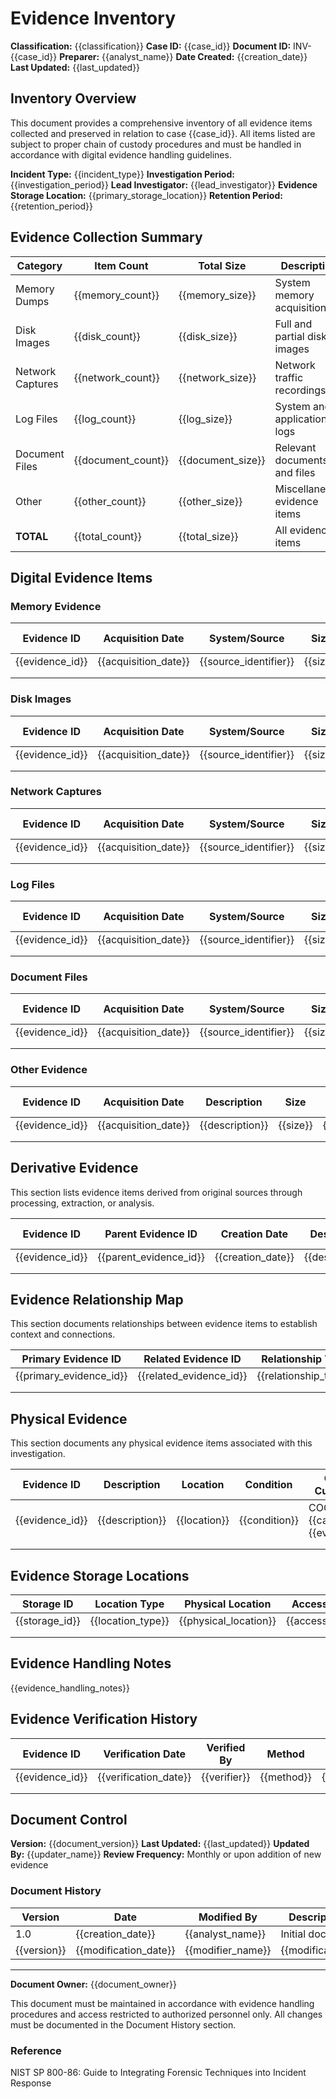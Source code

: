 # Evidence Inventory

**Classification:** {{classification}}
**Case ID:** {{case_id}}
**Document ID:** INV-{{case_id}}
**Preparer:** {{analyst_name}}
**Date Created:** {{creation_date}}
**Last Updated:** {{last_updated}}

## Inventory Overview

This document provides a comprehensive inventory of all evidence items collected and preserved in relation to case {{case_id}}. All items listed are subject to proper chain of custody procedures and must be handled in accordance with digital evidence handling guidelines.

**Incident Type:** {{incident_type}}
**Investigation Period:** {{investigation_period}}
**Lead Investigator:** {{lead_investigator}}
**Evidence Storage Location:** {{primary_storage_location}}
**Retention Period:** {{retention_period}}

## Evidence Collection Summary

| Category | Item Count | Total Size | Description |
|----------|------------|------------|-------------|
| Memory Dumps | {{memory_count}} | {{memory_size}} | System memory acquisitions |
| Disk Images | {{disk_count}} | {{disk_size}} | Full and partial disk images |
| Network Captures | {{network_count}} | {{network_size}} | Network traffic recordings |
| Log Files | {{log_count}} | {{log_size}} | System and application logs |
| Document Files | {{document_count}} | {{document_size}} | Relevant documents and files |
| Other | {{other_count}} | {{other_size}} | Miscellaneous evidence items |
| **TOTAL** | {{total_count}} | {{total_size}} | All evidence items |

## Digital Evidence Items

### Memory Evidence

| Evidence ID | Acquisition Date | System/Source | Size | Hash (SHA-256) | Acquisition Method | Custodian | Notes |
|-------------|-----------------|---------------|------|----------------|-------------------|-----------|-------|
| {{evidence_id}} | {{acquisition_date}} | {{source_identifier}} | {{size}} | {{hash_value}} | {{acquisition_method}} | {{custodian}} | {{notes}} |
| | | | | | | | |
| | | | | | | | |

### Disk Images

| Evidence ID | Acquisition Date | System/Source | Size | Hash (SHA-256) | Acquisition Method | Custodian | Notes |
|-------------|-----------------|---------------|------|----------------|-------------------|-----------|-------|
| {{evidence_id}} | {{acquisition_date}} | {{source_identifier}} | {{size}} | {{hash_value}} | {{acquisition_method}} | {{custodian}} | {{notes}} |
| | | | | | | | |
| | | | | | | | |

### Network Captures

| Evidence ID | Acquisition Date | System/Source | Size | Hash (SHA-256) | Capture Duration | Custodian | Notes |
|-------------|-----------------|---------------|------|----------------|------------------|-----------|-------|
| {{evidence_id}} | {{acquisition_date}} | {{source_identifier}} | {{size}} | {{hash_value}} | {{capture_duration}} | {{custodian}} | {{notes}} |
| | | | | | | | |
| | | | | | | | |

### Log Files

| Evidence ID | Acquisition Date | System/Source | Size | Hash (SHA-256) | Log Time Range | Custodian | Notes |
|-------------|-----------------|---------------|------|----------------|----------------|-----------|-------|
| {{evidence_id}} | {{acquisition_date}} | {{source_identifier}} | {{size}} | {{hash_value}} | {{log_time_range}} | {{custodian}} | {{notes}} |
| | | | | | | | |
| | | | | | | | |

### Document Files

| Evidence ID | Acquisition Date | System/Source | Size | Hash (SHA-256) | File Type | Custodian | Notes |
|-------------|-----------------|---------------|------|----------------|-----------|-----------|-------|
| {{evidence_id}} | {{acquisition_date}} | {{source_identifier}} | {{size}} | {{hash_value}} | {{file_type}} | {{custodian}} | {{notes}} |
| | | | | | | | |
| | | | | | | | |

### Other Evidence

| Evidence ID | Acquisition Date | Description | Size | Hash (SHA-256) | Custodian | Notes |
|-------------|-----------------|-------------|------|----------------|-----------|-------|
| {{evidence_id}} | {{acquisition_date}} | {{description}} | {{size}} | {{hash_value}} | {{custodian}} | {{notes}} |
| | | | | | | |
| | | | | | | |

## Derivative Evidence

This section lists evidence items derived from original sources through processing, extraction, or analysis.

| Evidence ID | Parent Evidence ID | Creation Date | Description | Size | Hash (SHA-256) | Creator | Notes |
|-------------|-------------------|--------------|-------------|------|----------------|---------|-------|
| {{evidence_id}} | {{parent_evidence_id}} | {{creation_date}} | {{description}} | {{size}} | {{hash_value}} | {{creator}} | {{notes}} |
| | | | | | | | |
| | | | | | | | |

## Evidence Relationship Map

This section documents relationships between evidence items to establish context and connections.

| Primary Evidence ID | Related Evidence ID | Relationship Type | Description |
|--------------------|---------------------|------------------|-------------|
| {{primary_evidence_id}} | {{related_evidence_id}} | {{relationship_type}} | {{description}} |
| | | | |
| | | | |

## Physical Evidence

This section documents any physical evidence items associated with this investigation.

| Evidence ID | Description | Location | Condition | Chain of Custody Ref | Notes |
|------------|-------------|----------|-----------|---------------------|-------|
| {{evidence_id}} | {{description}} | {{location}} | {{condition}} | COC-{{case_id}}-{{evidence_id}} | {{notes}} |
| | | | | | |
| | | | | | |

## Evidence Storage Locations

| Storage ID | Location Type | Physical Location | Access Controls | Notes |
|-----------|--------------|-------------------|----------------|-------|
| {{storage_id}} | {{location_type}} | {{physical_location}} | {{access_controls}} | {{notes}} |
| | | | | |
| | | | | |

## Evidence Handling Notes

{{evidence_handling_notes}}

## Evidence Verification History

| Evidence ID | Verification Date | Verified By | Method | Result | Notes |
|------------|-----------------|------------|--------|--------|-------|
| {{evidence_id}} | {{verification_date}} | {{verifier}} | {{method}} | {{result}} | {{notes}} |
| | | | | | |
| | | | | | |

## Document Control

**Version:** {{document_version}}
**Last Updated:** {{last_updated}}
**Updated By:** {{updater_name}}
**Review Frequency:** Monthly or upon addition of new evidence

### Document History

| Version | Date | Modified By | Description of Changes |
|---------|------|------------|------------------------|
| 1.0 | {{creation_date}} | {{analyst_name}} | Initial document creation |
| {{version}} | {{modification_date}} | {{modifier_name}} | {{modification_description}} |

---

**Document Owner:** {{document_owner}}

This document must be maintained in accordance with evidence handling procedures and access restricted to authorized personnel only. All changes must be documented in the Document History section.

### Reference

NIST SP 800-86: Guide to Integrating Forensic Techniques into Incident Response
